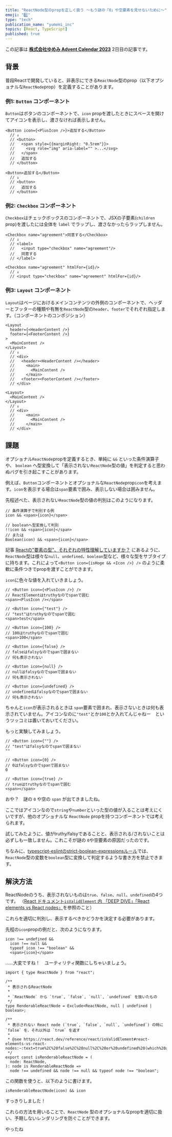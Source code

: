 ```yaml
---
title: "ReactNode型のpropを正しく扱う 〜もう謎の「0」や空要素を見せないために〜"
emoji: "0️⃣"
type: "tech"
publication_name: "yumemi_inc"
topics: [React, TypeScript]
published: true
---
```


この記事は [**株式会社ゆめみ Advent Calendar 2023**](https://qiita.com/advent-calendar/2023/yumemi) 2日目の記事です。

## 背景

普段Reactで開発していると、非表示にできる`ReactNode`型のprop（以下オプショナルな`ReactNode`prop）を定義することがあります。



### 例1: `Button` コンポーネント


`Button`はボタンのコンポーネントで、`icon` propを渡したときにスペースを開けてアイコンを表示し、渡さなければ表示しません。

```tsx:iconがあるときー！🤣
<Button icon={<PlusIcon />}>追加する</Button>
  // ↓
  // <button>
  //   <span style={{marginRight: "0.5rem"}}>
  //     <svg role="img" aria-label="" >...</svg>
  //   </span>
  //   追加する
  // </button>
```

```tsx:iconがないとき😭
<Button>追加する</Button>
  // ↓
  // <button>
  //   追加する
  // </button>
```

### 例2: `Checkbox` コンポーネント


`Checkbox`はチェックボックスのコンポーネントで、JSXの子要素(`children` prop)を渡したには全体を `label` でラップし、渡さなかったらラップしません。

```tsx:子要素があるときー！🤩
<Checkbox name="agreement">同意する</Checkbox>
  // ↓
  // <label>
  //   <input type="checkbox" name="agreement"/>
  //   同意する
  // </label>
```

```tsx:子要素がないとき🥹
<Checkbox name="agreement" htmlFor={id}/>
  // ↓
  // <input type="checkbox" name="agreement" htmlFor={id}/>
```

### 例3: `Layout` コンポーネント

`Layout`はページにおけるメインコンテンツの外側のコンポーネントで、ヘッダーとフッターの種類や有無を`ReactNode`型の`header`、`footer`でそれぞれ指定します。（コンポーネントのコンポジション）

```tsx:header、footerがあるときー！🥳
<Layout
  header={<HeaderContent />}
  footer={<FooterContent />}
>
  <MainContent />
</Layout>
  // ↓
  // <div>
  //   <header><HeaderContent /></header>
  //     <main>
  //       <MainContent />
  //     </main>
  //   <footer><FooterContent /></footer>
  // </div>
```

```tsx:header、footerがないとき☠
<Layout>
  <MainContent />
</Layout>
  // ↓
  // <div>
  //     <main>
  //       <MainContent />
  //     </main>
  // </div>
```




## 課題

オプショナル`ReactNode`propを定義するとき、単純に `&&` といった条件演算子や、 `boolean` へ型変換して「表示されない`ReactNode`型の値」を判定すると思わぬバグを引き起こすことがあります。

例えば、`Button`コンポーネントとオプショナルな`ReactNode`prop`icon`を考えます。`icon`を表示する場合は`span`要素で囲み、表示しない場合は囲みません。

先程述べた、表示されない`ReactNode`型の値の判別はこのようになります。

```tsx
// 条件演算子で判別する例
icon && <span>{icon}</span>

// booleanへ型変換して判別
!!icon && <span>{icon}</span>
// または
Boolean(icon) && <span>{icon}</span>
```

記事 [Reactの"要素の型"、それぞれの特性理解していますか？](https://zenn.dev/msy/articles/e21e729eb0727d) にあるように、`ReactNode`型は様々な`null`、`undefined`、`boolean`型など、様々な型をサブタイプに持ちます。これによって`<Button icon={isHoge && <Icon />} />` のように柔軟に条件つきでpropを渡すことができます。

`icon`に色々な値を入れていきましょう。

```tsx
// <Button icon={<PlusIcon />} />
// ReactElementはtruthyなのでspanで囲む
<span><PlusIcon /></span>

// <Button icon={"test"} />
// "test"はtruthyなのでspanで囲む
<span>test</span>

// <Button icon={100} />
// 100はtruthyなのでspanで囲む
<span>100</span>

// <Button icon={false} />
// falseはfalsyなのでspanで囲まない
// 何も表示されない

// <Button icon={null} />
// nullはfalsyなのでspanで囲まない
// 何も表示されない

// <Button icon={undefined} />
// undefinedはfalsyなのでspanで囲まない
// 何も表示されない
```

ちゃんと`icon`が表示されるときは `span`要素で囲まれ、表示さないときは何も表示されていません。アイコンなのに`"test"`とか`100`とか入れてんじゃねー　というツッコミは置いておいてください。

もっと実験してみましょう。


```tsx
// <Button icon={""} />
// "test"はfalsyなのでspanで囲まない
""

// <Button icon={0} />
// 0はfalsyなのでspanで囲まない
0

// <Button icon={true} />
// trueはtruthyなのでspanで囲む
<span></span>
```

おや？　謎の `0` や空の `span` が出てきましたね。

ここではアイコンなので`string`や`number`といった型の値が入ることは考えにくいですが、他のオプショナルな `ReactNode` propを持つコンポーネントでは考えられます。

試してみたように、値がtruthy/falsyであることと、表示される/されないことは必ずしも一致しません。これこそが謎の `0`や空要素の原因だったのです。

ちなみに、[typescript-eslintのstrict-boolean-expressionsルール](https://typescript-eslint.io/rules/strict-boolean-expressions)では、`ReactNode`型の変数を`boolean`型に変換して判定するような書き方を禁止できます。

## 解決方法

ReactNodeのうち、表示されないものは`true`、`false`、`null`、`undefined`の4つです。
（[React ドキュメント`isValidElement` 内 「DEEP DIVE」「React elements vs React nodes」](https://react.dev/reference/react/isValidElement#react-elements-vs-react-nodes:~:text=true%2C%20false%2C%20null%2C%20or%20undefined%20(which%20are%20not%20displayed))を参照のこと）

これらを適切に判別し、表示するべきかどうかを決定する必要があります。

先程の`icon`propの例だと、次のようになります。

```tsx
icon !== undefined &&
  icon !== null &&
  typeof icon !== "boolean" &&
  <span>{icon}</span>
```

……大変ですね！　ユーティリティ関数にしちゃいましょう。


```tsx:isRenderableReactNode.tsx
import { type ReactNode } from "react";

/**
 * 表示されるReactNode
 *
 * `ReactNode` から `true`, `false`, `null`, `undefined` を抜いたもの
 */
type RenderableReactNode = Exclude<ReactNode, null | undefined | boolean>;

/**
 * 表示されない React node (`true`, `false`, `null`, `undefined`) の時に `false` を、それ以外は `true` を返す
 *
 * @see https://react.dev/reference/react/isValidElement#react-elements-vs-react-nodes:~:text=true%2C%20false%2C%20null%2C%20or%20undefined%20(which%20are%20not%20displayed)
 */
export const isRenderableReactNode = (
  node: ReactNode,
): node is RenderableReactNode =>
  node !== undefined && node !== null && typeof node !== "boolean";
```

この関数を使うと、以下のように書けます。

```tsx
isRenderableReactNode(icon) && icon
```

すっきりしました！

これらの方法を用いることで、`ReactNode` 型のオプショナルなpropを適切に扱い、予期しないレンダリングを防ぐことができます。

やったね
